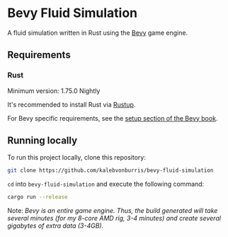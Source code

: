 ﻿# Bevy Fluid Simulation

A fluid simulation written in Rust using the [Bevy](https://bevyengine.org/) game engine.

## Requirements

### Rust

Minimum version: 1.75.0 Nightly

It's recommended to install Rust via [Rustup](https://rustup.rs/).

For Bevy specific requirements, see the [setup section of the Bevy book](https://bevyengine.org/learn/book/getting-started/setup/).

## Running locally

To run this project locally, clone this repository:

```bash
git clone https://github.com/kalebvonburris/bevy-fluid-simulation
```

`cd` into `bevy-fluid-simulation` and execute the following command:

```bash
cargo run --release
```

Note: *Bevy is an entire game engine. Thus, the build generated will take several minutes (for my 8-core AMD rig, 3-4 minutes) and create several gigabytes of extra data (3-4GB).*

